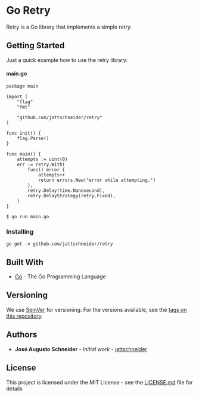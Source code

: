 # Go Retry

Retry is a Go library that implements a simple retry.

## Getting Started

Just a quick example how to use the retry library:

#### main.go
```
package main

import (
	"flag"
	"fmt"

	"github.com/jattschneider/retry"
)

func init() {
	flag.Parse()
}

func main() {
	attempts := uint(0)
	err := retry.With(
		func() error {
			attempts++
			return errors.New("error while attempting.")
		},
		retry.Delay(time.Nanosecond),
		retry.DelayStrategy(retry.Fixed),
	)
}
```

```
$ go run main.go
```

### Installing

```
go get -v github.com/jattschneider/retry
```

## Built With

* [Go](https://golang.org/) - The Go Programming Language

## Versioning

We use [SemVer](http://semver.org/) for versioning. For the versions available, see the [tags on this repository](https://github.com/jattschneider/retry/tags). 

## Authors

* **José Augusto Schneider** - *Initial work* - [jattschneider](https://github.com/jattschneider)


## License

This project is licensed under the MIT License - see the [LICENSE.md](LICENSE.md) file for details

